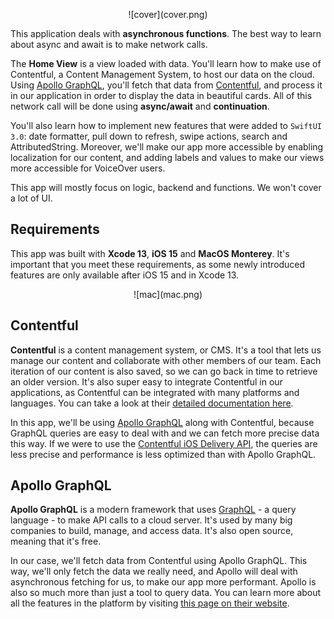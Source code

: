 <p align="center">
    ![cover](cover.png)
</p>

This application deals with **asynchronous functions**. The best way to learn about async and await is to make network calls.

The **Home View** is a view loaded with data. You'll learn how to make use of Contentful, a Content Management System, to host our data on the cloud. Using [Apollo GraphQL](https://www.apollographql.com), you'll fetch that data from [Contentful](https://www.contentful.com), and process it in our application in order to display the data in beautiful cards. All of this network call will be done using **async/await** and **continuation**.

You'll also learn how to implement new features that were added to `SwiftUI 3.0`: date formatter, pull down to refresh, swipe actions, search and AttributedString. Moreover, we'll make our app more accessible by enabling localization for our content, and adding labels and values to make our views more accessible for VoiceOver users.

This app will mostly focus on logic, backend and functions. We won't cover a lot of UI.

## Requirements

This app was built with **Xcode 13**, **iOS 15** and **MacOS Monterey**. It's important that you meet these requirements, as some newly introduced features are only available after iOS 15 and in Xcode 13.

<p align="center">
    ![mac](mac.png)
</p>

## Contentful

**Contentful** is a content management system, or CMS. It's a tool that lets us manage our content and collaborate with other members of our team. Each iteration of our content is also saved, so we can go back in time to retrieve an older version. It's also super easy to integrate Contentful in our applications, as Contentful can be integrated with many platforms and languages. You can take a look at their [detailed documentation here](https://www.contentful.com/developers/docs/).

In this app, we'll be using [Apollo GraphQL](https://www.apollographql.com) along with Contentful, because GraphQL queries are easy to deal with and we can fetch more precise data this way. If we were to use the [Contentful iOS Delivery API](https://github.com/contentful/contentful.swift/), the queries are less precise and performance is less optimized than with Apollo GraphQL.

## Apollo GraphQL

**Apollo GraphQL** is a modern framework that uses [GraphQL](https://graphql.org) - a query language - to make API calls to a cloud server. It's used by many big companies to build, manage, and access data. It's also open source, meaning that it's free.

In our case, we'll fetch data from Contentful using Apollo GraphQL. This way, we'll only fetch the data we really need, and Apollo will deal with asynchronous fetching for us, to make our app more performant. Apollo is also so much more than just a tool to query data. You can learn more about all the features in the platform by visiting [this page on their website](https://www.apollographql.com/platform/).

